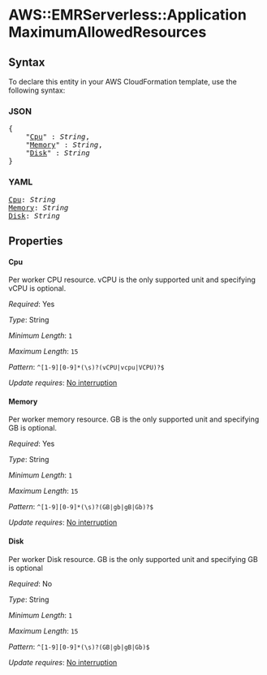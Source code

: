 # AWS::EMRServerless::Application MaximumAllowedResources

## Syntax

To declare this entity in your AWS CloudFormation template, use the following syntax:

### JSON

<pre>
{
    "<a href="#cpu" title="Cpu">Cpu</a>" : <i>String</i>,
    "<a href="#memory" title="Memory">Memory</a>" : <i>String</i>,
    "<a href="#disk" title="Disk">Disk</a>" : <i>String</i>
}
</pre>

### YAML

<pre>
<a href="#cpu" title="Cpu">Cpu</a>: <i>String</i>
<a href="#memory" title="Memory">Memory</a>: <i>String</i>
<a href="#disk" title="Disk">Disk</a>: <i>String</i>
</pre>

## Properties

#### Cpu

Per worker CPU resource. vCPU is the only supported unit and specifying vCPU is optional.

_Required_: Yes

_Type_: String

_Minimum Length_: <code>1</code>

_Maximum Length_: <code>15</code>

_Pattern_: <code>^[1-9][0-9]*(\s)?(vCPU|vcpu|VCPU)?$</code>

_Update requires_: [No interruption](https://docs.aws.amazon.com/AWSCloudFormation/latest/UserGuide/using-cfn-updating-stacks-update-behaviors.html#update-no-interrupt)

#### Memory

Per worker memory resource. GB is the only supported unit and specifying GB is optional.

_Required_: Yes

_Type_: String

_Minimum Length_: <code>1</code>

_Maximum Length_: <code>15</code>

_Pattern_: <code>^[1-9][0-9]*(\s)?(GB|gb|gB|Gb)?$</code>

_Update requires_: [No interruption](https://docs.aws.amazon.com/AWSCloudFormation/latest/UserGuide/using-cfn-updating-stacks-update-behaviors.html#update-no-interrupt)

#### Disk

Per worker Disk resource. GB is the only supported unit and specifying GB is optional

_Required_: No

_Type_: String

_Minimum Length_: <code>1</code>

_Maximum Length_: <code>15</code>

_Pattern_: <code>^[1-9][0-9]*(\s)?(GB|gb|gB|Gb)$</code>

_Update requires_: [No interruption](https://docs.aws.amazon.com/AWSCloudFormation/latest/UserGuide/using-cfn-updating-stacks-update-behaviors.html#update-no-interrupt)

